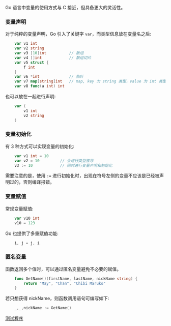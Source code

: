 
Go 语言中变量的使用方式与 C 接近，但具备更大的灵活性。

### 变量声明

对于纯粹的变量声明，Go 引入了关键字 `var`，而类型信息放在变量名之后:
```go
    var v1 int
    var v2 string
    var v3 [10]int          // 数组
    var v4 []int            // 数组切片
    var v5 struct {
        f int
    }
    var v6 *int             // 指针
    var v7 map[string]int   // map, key 为 string 类型，value 为 int 类型
    var v8 func(a int) int
```
也可以放在一起进行声明:
```go
    var (
        v1 int
        v2 string
    )
```


### 变量初始化

有 3 种方式可以实现变量的初始化:
```go
    var v1 int = 10
    var v2 = 10         // 会进行类型推导
    v3 := 10            // 同时进行变量声明和初始化
```
需要注意的是，使用 `:=` 进行初始化时，出现在符号左侧的变量不应该是已经被声明过的，否则编译报错。


### 变量赋值

常规变量赋值:
```go
    var v10 int
    v10 = 123
```
Go 也提供了多重赋值功能:
```go
    i, j = j, i
```


### 匿名变量

函数返回多个值时，可以通过匿名变量避免不必要的赋值。
```go
    func GetName()(firstName, lastName, nickName string) {
        return "May", "Chan", "Chibi Maruko"
    }
```
若只想获得 nickName，则函数调用语句可编写如下:
```go
    _,_,nickName := GetName()
```

[测试程序](t/01_variable.go)
